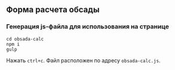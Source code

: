 ## Форма расчета обсады

### Генерация js-файла для использования на странице

```
cd obsada-calc
npm i
gulp
```

Нажать `ctrl+c`. Файл расположен по адресу `obsada-calc.js`.